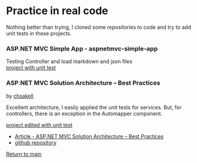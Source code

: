 # Practice in real code

Nothing better than trying, I cloned some repositories to code and try to add unit tests in these projects.  

### ASP.NET MVC Simple App - aspnetmvc-simple-app

Testing Controller and load markdown and json files  
[project with unit test](https://github.com/Magicianred/aspnetmvc-simple-app)  


### ASP.NET MVC Solution Architecture – Best Practices

by [chsakell](https://chsakell.com/author/chsakell/)

Excellent architecture, I easily applied the unit tests for services. But, for controllers, there is an exception in the Automapper component.

[project edited with unit test](https://github.com/Magicianred/mvcarchitecture)

- [Article - ASP.NET MVC Solution Architecture – Best Practices](https://chsakell.com/2015/02/15/asp-net-mvc-solution-architecture-best-practices/)
- [github repository](https://github.com/chsakell/mvcarchitecture)

[Return to main](https://github.com/Magicianred/CodePractice)